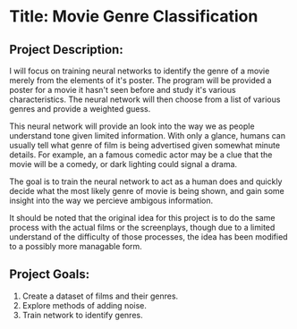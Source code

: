 # Title: Movie Genre Classification

## Project Description:

I will focus on training neural networks to identify the genre of a movie merely from the elements of it's poster. The program will be provided a poster for a movie it hasn't seen before and study it's various characteristics. The neural network will then choose from a list of various genres and provide a weighted guess. 

This neural network will provide an look into the way we as people understand tone given limited information. With only a glance, humans can usually tell what genre of film is being advertised given somewhat minute details. For example, an a famous comedic actor may be a clue that the movie will be a comedy, or dark lighting could signal a drama. 

The goal is to train the neural network to act as a human does and quickly decide what the most likely genre of movie is being shown, and gain some insight into the way we percieve ambigous information.

It should be noted that the original idea for this project is to do the same process with the actual films or the screenplays, though due to a limited understand of the difficulty of those processes, the idea has been modified to a possibly more managable form. 

## Project Goals:

1. Create a dataset of films and their genres.
2. Explore methods of adding noise.
3. Train network to identify genres. 
